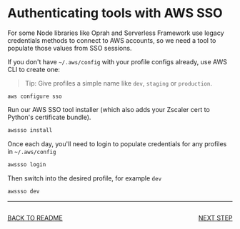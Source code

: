 # Authenticating tools with AWS SSO

For some Node libraries like Oprah and Serverless Framework use legacy credentials methods to
connect to AWS accounts, so we need a tool to populate those values from SSO sessions.

If you don't have `~/.aws/config` with your profile configs already, use AWS CLI to create one:

> Tip:  Give profiles a simple name like `dev`, `staging` or `production`.

```
aws configure sso
```

Run our AWS SSO tool installer (which also adds your Zscaler cert to Python's certificate bundle).

```sh
awssso install
```

Once each day, you'll need to login to populate credentials for any profiles in `~/.aws/config`

```sh
awssso login
```

Then switch into the desired profile, for example `dev`

```sh
awssso dev
```

---

<div style="float:left">

  [BACK TO README](../README.md#Setup)
  
</div>

<div style="float:right">

  [NEXT STEP](./KEYS.md)

</div>

